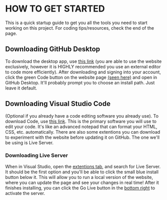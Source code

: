 # HOW TO GET STARTED
This is a quick startup guide to get you all the tools you need to start working on this project. For coding tips/resources, check the end of the page.
## Downloading GitHub Desktop
To download the desktop app, use [this link](https://desktop.github.com/) (you are able to use the website exclusively, however it is HIGHLY recommended you use an external editor to code more efficiently). After downloading and signing into your account, click the green Code button on the website page [(seen here)](https://i.imgur.com/mIRZsMe.png) and open in GitHub Desktop. It'll probably prompt you to choose an install path. Just leave it default.
## Downloading Visual Studio Code
(Optional if you already have a code editing software you already use).
To download Code, use [this link](https://code.visualstudio.com/Download). This is the primary software you will use to edit your code. It's like an advanced notepad that can format your HTML, CSS, etc. automatically. There are also some extentions you can download to experiment with the website before updating it on GitHub. The one we'll be using is Live Server.
### Downloading Live Server
When in Visual Studio, open the [extentions tab](https://i.imgur.com/mvLu05f.png), and search for Live Server. It should be the first option and you'll be able to click the small blue install button below it. This will allow you to run a local version of the website, where you can update the page and see your changes in real time! After it finishes installing, you can click the Go Live button in the [bottom right](https://i.imgur.com/PeriMDT.png) to activate the server.
